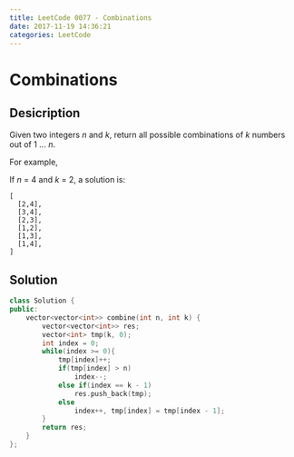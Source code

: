 ```yaml
---
title: LeetCode 0077 - Combinations
date: 2017-11-19 14:36:21
categories: LeetCode
---
```

# Combinations #

<!--more-->

## Desicription ##

Given two integers *n* and *k*, return all possible combinations of *k* numbers out of 1 ... *n*.

For example,

If *n* = 4 and *k* = 2, a solution is:

```
[
  [2,4],
  [3,4],
  [2,3],
  [1,2],
  [1,3],
  [1,4],
]
```

## Solution ##

```cpp
class Solution {
public:
    vector<vector<int>> combine(int n, int k) {
        vector<vector<int>> res;
        vector<int> tmp(k, 0);
        int index = 0;
        while(index >= 0){
            tmp[index]++;
            if(tmp[index] > n)
                index--;
            else if(index == k - 1)
                res.push_back(tmp);
            else
                index++, tmp[index] = tmp[index - 1];
        }
        return res;
    }
};
```